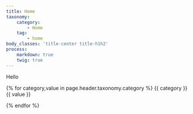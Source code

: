 ```yaml
---
title: Home
taxonomy:
    category:
        - Home
    tag:
        - home
body_classes: 'title-center title-h1h2'
process:
    markdown: true
    twig: true
---
```


Hello

{% for category,value in page.header.taxonomy.category %}
{{ category }}{{ value }}

{% endfor %}